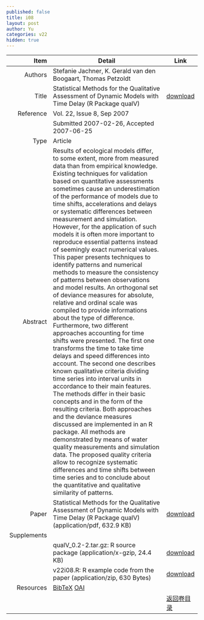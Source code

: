 ```yaml
---
published: false
title: i08
layout: post
author: Yu
categories: v22
hidden: true
---
```


| Item | Detail | Link |
|---:|---|---|
| Authors | Stefanie Jachner, K.  Gerald van den Boogaart, Thomas Petzoldt| |
| Title |Statistical Methods for the Qualitative Assessment of Dynamic Models with Time Delay (R Package qualV) | [download](http://www.jstatsoft.org/v22/i08/paper) |
| Reference |Vol. 22, Issue 8, Sep 2007 | |
| | Submitted 2007-02-26, Accepted 2007-06-25| | 
| Type | Article| |
| Abstract | Results of ecological models differ, to some extent, more from measured data than from empirical knowledge. Existing techniques for validation based on quantitative assessments sometimes cause an underestimation of the performance of models due to time shifts, accelerations and delays or systematic differences between measurement and simulation.  However, for the application of such models it is often more important to reproduce essential patterns instead of seemingly exact numerical values.  This paper presents techniques to identify patterns and numerical methods to measure the consistency of patterns between observations and model results. An orthogonal set of deviance measures for absolute, relative and ordinal scale was compiled to provide informations about the type of difference. Furthermore, two different approaches accounting for time shifts were presented. The first one transforms the time to take time delays and speed differences into account. The second one describes known qualitative criteria dividing time series into interval units in accordance to their main features. The methods differ in their basic concepts and in the form of the resulting criteria. Both approaches and the deviance measures discussed are implemented in an R package. All methods are demonstrated by means of water quality measurements and simulation data.  The proposed quality criteria allow to recognize systematic differences and time shifts between time series and to conclude about the quantitative and qualitative similarity of patterns.| |
| Paper | Statistical Methods for the Qualitative Assessment of Dynamic Models with Time Delay (R Package qualV)  (application/pdf, 632.9 KB)| [download](http://www.jstatsoft.org/v22/i08/paper) |
| Supplements | | |
| |qualV_0.2-2.tar.gz: R source package  (application/x-gzip, 24.4 KB)|  [download](http://www.jstatsoft.org/v22/i08/supp/1) |
| |v22i08.R: R example code from the paper  (application/zip, 630 Bytes)|  [download](http://www.jstatsoft.org/v22/i08/supp/2) |
| Resources | [BibTeX](http://www.jstatsoft.org/v22/i08/bibtex) [OAI](http://www.jstatsoft.org/oai?verb=GetRecord&identifier=oai.jstatsoft/v22/i08&prefix=oai_dc)| |
| |  | [返回卷目录]({{site.baseurl}}/volume/v22.html) |